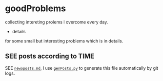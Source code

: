 # goodProblems

collecting intereting prolems I overcome every day.

- details

for some small but interesting problems which is in details.


## SEE posts according to TIME
SEE [`newoposts.md`](.\newPosts.md), I use [`genPosts.py`](.\genPosts.py) to generate this file automatically by git logs.